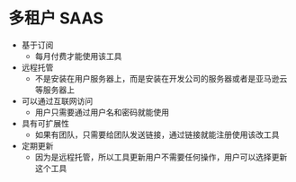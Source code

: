# 多租户 SAAS
- 基于订阅
  - 每月付费才能使用该工具
- 远程托管
  - 不是安装在用户服务器上，而是安装在开发公司的服务器或者是亚马逊云等服务器上
- 可以通过互联网访问
  - 用户只需要通过用户名和密码就能使用
- 具有可扩展性
  - 如果有团队，只需要给团队发送链接，通过链接就能注册使用该改工具
- 定期更新
  - 因为是远程托管，所以工具更新用户不需要任何操作，用户可以选择更新这个工具




